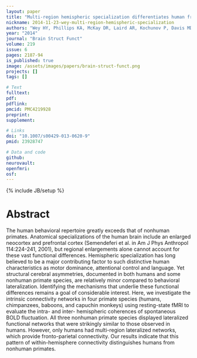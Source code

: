 ```yaml
---
layout: paper
title: "Multi-region hemispheric specialization differentiates human from nonhuman primate brain function."
nickname: 2014-11-23-wey-multi-region-hemispheric-specialization
authors: "Wey HY, Phillips KA, McKay DR, Laird AR, Kochunov P, Davis MD, Glahn DC, Blangero J, Duong TQ, Fox PT"
year: "2014"
journal: "Brain Struct Funct"
volume: 219
issue: 6
pages: 2187-94
is_published: true
image: /assets/images/papers/brain-struct-funct.png
projects: []
tags: []

# Text
fulltext:
pdf:
pdflink:
pmcid: PMC4219928
preprint:
supplement:

# Links
doi: "10.1007/s00429-013-0620-9"
pmid: 23928747

# Data and code
github:
neurovault:
openfmri:
osf:
---
```

{% include JB/setup %}

# Abstract

The human behavioral repertoire greatly exceeds that of nonhuman primates. Anatomical specializations of the human brain include an enlarged neocortex and prefrontal cortex (Semendeferi et al. in Am J Phys Anthropol 114:224-241, 2001), but regional enlargements alone cannot account for these vast functional differences. Hemispheric specialization has long believed to be a major contributing factor to such distinctive human characteristics as motor dominance, attentional control and language. Yet structural cerebral asymmetries, documented in both humans and some nonhuman primate species, are relatively minor compared to behavioral lateralization. Identifying the mechanisms that underlie these functional differences remains a goal of considerable interest. Here, we investigate the intrinsic connectivity networks in four primate species (humans, chimpanzees, baboons, and capuchin monkeys) using resting-state fMRI to evaluate the intra- and inter- hemispheric coherences of spontaneous BOLD fluctuation. All three nonhuman primate species displayed lateralized functional networks that were strikingly similar to those observed in humans. However, only humans had multi-region lateralized networks, which provide fronto-parietal connectivity. Our results indicate that this pattern of within-hemisphere connectivity distinguishes humans from nonhuman primates.
